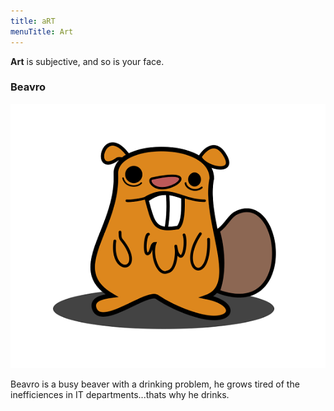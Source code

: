 ```yaml
---
title: aRT
menuTitle: Art
---
```


**Art** is subjective, and so is your face.

### Beavro

![Beavro](./beavro.png)

Beavro is a busy beaver with a drinking problem, he grows tired of the inefficiences in IT departments...thats why he drinks.